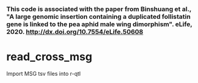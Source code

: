 ### This code is associated with the paper from Binshuang et al., "A large genomic insertion containing a duplicated follistatin gene is linked to the pea aphid male wing dimorphism". eLife, 2020. http://dx.doi.org/10.7554/eLife.50608
# read_cross_msg
Import MSG tsv files into r-qtl
